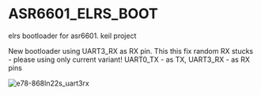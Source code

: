 # ASR6601_ELRS_BOOT
elrs bootloader for asr6601. keil project

New bootloader using UART3_RX as RX pin. This this fix random RX stucks - please using only current variant! UART0_TX - as TX, UART3_RX - as RX pins


![e78-868ln22s_uart3rx](https://user-images.githubusercontent.com/5908468/220188427-d3e23b66-03e6-4015-a84a-1c9a2ffcb474.png)
